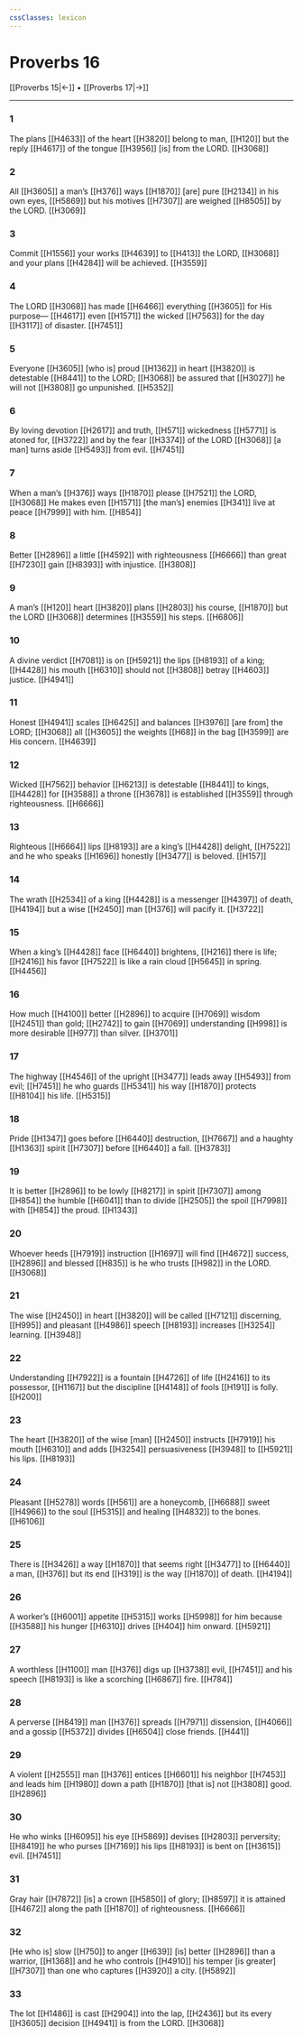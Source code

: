 ```yaml
---
cssClasses: lexicon
---
```


# Proverbs 16

[[Proverbs 15|←]] • [[Proverbs 17|→]]

---

### 1
The plans [[H4633]] of the heart [[H3820]] belong to man, [[H120]] but the reply [[H4617]] of the tongue [[H3956]] [is] from the LORD. [[H3068]]

### 2
All [[H3605]] a man’s [[H376]] ways [[H1870]] [are] pure [[H2134]] in his own eyes, [[H5869]] but his motives [[H7307]] are weighed [[H8505]] by the LORD. [[H3069]]

### 3
Commit [[H1556]] your works [[H4639]] to [[H413]] the LORD, [[H3068]] and your plans [[H4284]] will be achieved. [[H3559]]

### 4
The LORD [[H3068]] has made [[H6466]] everything [[H3605]] for His purpose— [[H4617]] even [[H1571]] the wicked [[H7563]] for the day [[H3117]] of disaster. [[H7451]]

### 5
Everyone [[H3605]] [who is] proud [[H1362]] in heart [[H3820]] is detestable [[H8441]] to the LORD; [[H3068]] be assured that [[H3027]] he will not [[H3808]] go unpunished. [[H5352]]

### 6
By loving devotion [[H2617]] and truth, [[H571]] wickedness [[H5771]] is atoned for, [[H3722]] and by the fear [[H3374]] of the LORD [[H3068]] [a man] turns aside [[H5493]] from evil. [[H7451]]

### 7
When a man’s [[H376]] ways [[H1870]] please [[H7521]] the LORD, [[H3068]] He makes even [[H1571]] [the man’s] enemies [[H341]] live at peace [[H7999]] with him. [[H854]]

### 8
Better [[H2896]] a little [[H4592]] with righteousness [[H6666]] than great [[H7230]] gain [[H8393]] with injustice. [[H3808]]

### 9
A man’s [[H120]] heart [[H3820]] plans [[H2803]] his course, [[H1870]] but the LORD [[H3068]] determines [[H3559]] his steps. [[H6806]]

### 10
A divine verdict [[H7081]] is on [[H5921]] the lips [[H8193]] of a king; [[H4428]] his mouth [[H6310]] should not [[H3808]] betray [[H4603]] justice. [[H4941]]

### 11
Honest [[H4941]] scales [[H6425]] and balances [[H3976]] [are from] the LORD; [[H3068]] all [[H3605]] the weights [[H68]] in the bag [[H3599]] are His concern. [[H4639]]

### 12
Wicked [[H7562]] behavior [[H6213]] is detestable [[H8441]] to kings, [[H4428]] for [[H3588]] a throne [[H3678]] is established [[H3559]] through righteousness. [[H6666]]

### 13
Righteous [[H6664]] lips [[H8193]] are a king’s [[H4428]] delight, [[H7522]] and he who speaks [[H1696]] honestly [[H3477]] is beloved. [[H157]]

### 14
The wrath [[H2534]] of a king [[H4428]] is a messenger [[H4397]] of death, [[H4194]] but a wise [[H2450]] man [[H376]] will pacify it. [[H3722]]

### 15
When a king’s [[H4428]] face [[H6440]] brightens, [[H216]] there is life; [[H2416]] his favor [[H7522]] is like a rain cloud [[H5645]] in spring. [[H4456]]

### 16
How much [[H4100]] better [[H2896]] to acquire [[H7069]] wisdom [[H2451]] than gold; [[H2742]] to gain [[H7069]] understanding [[H998]] is more desirable [[H977]] than silver. [[H3701]]

### 17
The highway [[H4546]] of the upright [[H3477]] leads away [[H5493]] from evil; [[H7451]] he who guards [[H5341]] his way [[H1870]] protects [[H8104]] his life. [[H5315]]

### 18
Pride [[H1347]] goes before [[H6440]] destruction, [[H7667]] and a haughty [[H1363]] spirit [[H7307]] before [[H6440]] a fall. [[H3783]]

### 19
It is better [[H2896]] to be lowly [[H8217]] in spirit [[H7307]] among [[H854]] the humble [[H6041]] than to divide [[H2505]] the spoil [[H7998]] with [[H854]] the proud. [[H1343]]

### 20
Whoever heeds [[H7919]] instruction [[H1697]] will find [[H4672]] success, [[H2896]] and blessed [[H835]] is he who trusts [[H982]] in the LORD. [[H3068]]

### 21
The wise [[H2450]] in heart [[H3820]] will be called [[H7121]] discerning, [[H995]] and pleasant [[H4986]] speech [[H8193]] increases [[H3254]] learning. [[H3948]]

### 22
Understanding [[H7922]] is a fountain [[H4726]] of life [[H2416]] to its possessor, [[H1167]] but the discipline [[H4148]] of fools [[H191]] is folly. [[H200]]

### 23
The heart [[H3820]] of the wise [man] [[H2450]] instructs [[H7919]] his mouth [[H6310]] and adds [[H3254]] persuasiveness [[H3948]] to [[H5921]] his lips. [[H8193]]

### 24
Pleasant [[H5278]] words [[H561]] are a honeycomb, [[H6688]] sweet [[H4966]] to the soul [[H5315]] and healing [[H4832]] to the bones. [[H6106]]

### 25
There is [[H3426]] a way [[H1870]] that seems right [[H3477]] to [[H6440]] a man, [[H376]] but its end [[H319]] is the way [[H1870]] of death. [[H4194]]

### 26
A worker’s [[H6001]] appetite [[H5315]] works [[H5998]] for him  because [[H3588]] his hunger [[H6310]] drives [[H404]] him onward. [[H5921]]

### 27
A worthless [[H1100]] man [[H376]] digs up [[H3738]] evil, [[H7451]] and his speech [[H8193]] is like a scorching [[H6867]] fire. [[H784]]

### 28
A perverse [[H8419]] man [[H376]] spreads [[H7971]] dissension, [[H4066]] and a gossip [[H5372]] divides [[H6504]] close friends. [[H441]]

### 29
A violent [[H2555]] man [[H376]] entices [[H6601]] his neighbor [[H7453]] and leads him [[H1980]] down a path [[H1870]] [that is] not [[H3808]] good. [[H2896]]

### 30
He who winks [[H6095]] his eye [[H5869]] devises [[H2803]] perversity; [[H8419]] he who purses [[H7169]] his lips [[H8193]] is bent on [[H3615]] evil. [[H7451]]

### 31
Gray hair [[H7872]] [is] a crown [[H5850]] of glory; [[H8597]] it is attained [[H4672]] along the path [[H1870]] of righteousness. [[H6666]]

### 32
[He who is] slow [[H750]] to anger [[H639]] [is] better [[H2896]] than a warrior, [[H1368]] and he who controls [[H4910]] his temper [is greater] [[H7307]] than one who captures [[H3920]] a city. [[H5892]]

### 33
The lot [[H1486]] is cast [[H2904]] into the lap, [[H2436]] but its every [[H3605]] decision [[H4941]] is from the LORD. [[H3068]]


